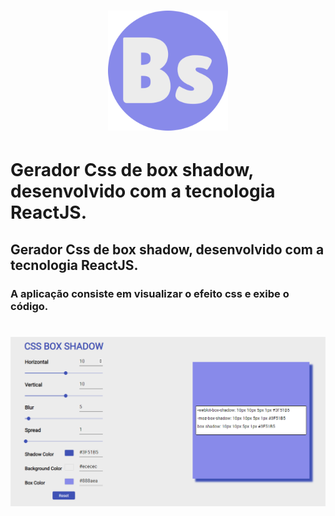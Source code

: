<h1 align="center">
  <img src="./src/.github/favicon.png">
</h1>

<h1 align="center">
  <h1>Gerador Css de box shadow, desenvolvido com a tecnologia ReactJS.</h1>

## Gerador Css de box shadow, desenvolvido com a tecnologia ReactJS.

### A aplicação consiste em visualizar o efeito css e exibe o código.


<h1 align="center">
  <img src="./src/.github/box-shadow.PNG">
</h1>

